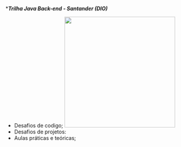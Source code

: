 ***_Trilha Java Back-end - Santander (DIO)_**

- Desafios de codigo;                           <img src="https://github.com/estelaalmeida/Santander-2024-Backend-com-Java/assets/76489384/7767d0b3-9d71-4b7f-83e6-4a448116052d)" width="300" height="300">
- Desafios de projetos:
- Aulas práticas e teóricas;           
